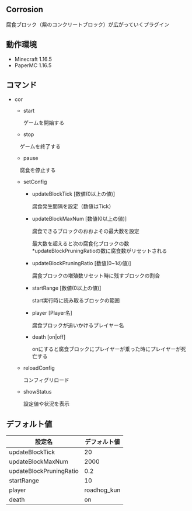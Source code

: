 ## Corrosion
腐食ブロック（紫のコンクリートブロック）が広がっていくプラグイン

 ## 動作環境
- Minecraft 1.16.5
- PaperMC 1.16.5

## コマンド

- cor
  - start
    
    ゲームを開始する
    
  - stop

  　ゲームを終了する
  
  - pause
  
  　腐食を停止する
  　
  - setConfig 
  
     - updateBlockTick [数値(0以上の値)]
  
        腐食発生間隔を設定（数値はTick）
  
     - updateBlockMaxNum [数値(0以上の値)]
  
        腐食できるブロックのおおよその最大数を設定  
  
        最大数を超えると次の腐食化ブロックの数*updateBlockPruningRatioの数に腐食数がリセットされる
  
     - updateBlockPruningRatio [数値(0~1の値)]
  
        腐食ブロックの増殖数リセット時に残すブロックの割合
  
     - startRange [数値(0以上の値)]
  
        start実行時に読み取るブロックの範囲
  
     - player [Player名]
  
        腐食ブロックが追いかけるプレイヤー名
  
     - death [on|off]
  
        onにすると腐食ブロックにプレイヤーが乗った時にプレイヤーが死亡する
  
  - reloadConfig
  
     コンフィグリロード
  
  - showStatus
  
     設定値や状況を表示

## デフォルト値

| 設定名                  | デフォルト値 |
| ----------------------- | ------------ |
| updateBlockTick         | 20           |
| updateBlockMaxNum       | 2000         |
| updateBlockPruningRatio | 0.2          |
| startRange              | 10           |
| player                  | roadhog_kun  |
| death                   | on           |

